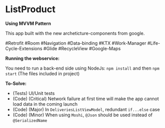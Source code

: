 # ListProduct

**Using MVVM Pattern**

This app built with the new archeticture-components from google.

#Retrofit
#Room
#Navigation
#Data-binding
#KTX
#Work-Manager
#Life-Cycle-Extensions
#Glide
#RecycleView
#Google-Maps

**Running the webservice:**

You need to run a back-end side using NodeJs:
`npm install` and then `npm start` (The files included in project)

**To-Solve:**

- (Tests) UI/Unit tests 
- (Code) (Critical) Network failure at first time will make the app cannot load data in the coming launch
- (Code) (Major) In `DeliveriesListViewModel`, redundant `if...else` case
- (Code) (Minor) When using `Moshi`, `@Json` should be used instead of `@SerializedName`
